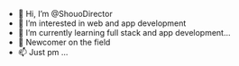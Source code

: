 - 👋 Hi, I’m @ShouoDirector
- 👀 I’m interested in web and app development
- 🌱 I’m currently learning full stack and app development...
- 💞️ Newcomer on the field
- 📫 Just pm ...

<!---
ShouoDirector/ShouoDirector is a ✨ special ✨ repository because its `README.md` (this file) appears on your GitHub profile.
You can click the Preview link to take a look at your changes.
--->
